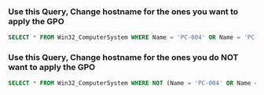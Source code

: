 ### Use this Query, Change hostname for the ones you want to apply the GPO 
```sql
SELECT * FROM Win32_ComputerSystem WHERE Name = 'PC-004' OR Name = 'PC-005'
```


### Use this Query, Change hostname for the ones you do NOT want to apply the GPO
```sql
SELECT * FROM Win32_ComputerSystem WHERE NOT (Name = 'PC-004' OR Name = 'PC-005')
```
